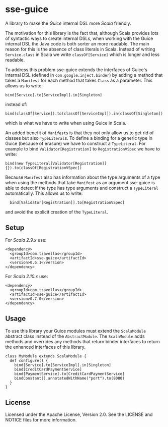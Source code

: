 
# sse-guice

A library to make the *Guice* internal DSL more *Scala* friendly.

The motivation for this library is the fact that, although Scala provides lots
of syntactic ways to create internal DSLs, when working with the Guice internal
DSL the Java code is both sorter an more readable. The main reason for this is
the absence of class literals in Scala. Instead of writing `Service.class` in
Scala we write `classOf[Service]` which is longer and less readable.

To address this problem sse-guice extends the interfaces of Guice's internal
DSL (defined in `com.google.inject.binder`) by adding a method that takes a
`Manifest` for each method that takes `Class` as a parameter. This allows us to
write:

	bind[Service].to[ServiceImpl].in[Singleton]

instead of:

	bind(classOf[Service]).to(classOf[ServiceImpl]).in(classOf[Singleton])

which is what we have to write when using Guice in Scala.

An added benefit of `Manifest`s is that they not only allow us to get rid of
classes but also `TypeLiteral`s. To define a binding for a generic type in
Guice (because of erasure) we have to construct a `TypeLiteral`. For example
to bind `Validator[Registration]` to `RegistrationVSpec` we have to write:

	bind(new TypeLiteral[Validator[Registration]] {}).to(classOf[RegistrationVSpec])

Because `Manifest` also has information about the type arguments of a type when
using the methods that take `Manifest` as an argument sse-guice is able to
detect if the type has type arguments and construct a `TypeLiteral`
automatically. This allows us to write:

	  bind[Validator[Registration]].to[RegistrationVSpec]

and avoid the explicit creation of the `TypeLiteral`.

## Setup

For *Scala 2.9.x* use:

	<dependency>
	  <groupId>com.tzavellas</groupId>
	  <artifactId>sse-guice</artifactId>
	  <version>0.6.1</version>
	</dependency>

For *Scala 2.10.x* use:

	<dependency>
	  <groupId>com.tzavellas</groupId>
	  <artifactId>sse-guice</artifactId>
	  <version>0.7.0</version>
	</dependency>

## Usage

To use this library your Guice modules must extend the `ScalaModule` abstract
class instead of the `AbstractModule`. The `ScalaModule` adds methods and
overrides any methods that return binder interfaces to return the enhanced
interfaces of this library.

	class MyModule extends ScalaModule {
	  def configure() {
	    bind[Service].to[ServiceImpl].in[Singleton]
		bind[CreditCardPaymentService]
		bind[PaymentService].to[CreditCardPaymentService]
	    bindConstant().annotatedWithName("port").to(8080)
	  }
	} 


## License

Licensed under the Apache License, Version 2.0. See the LICENSE and NOTICE
files for more information.
